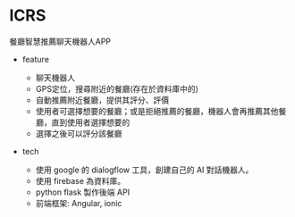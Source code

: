 # ICRS

餐廳智慧推薦聊天機器人APP

- feature

  - 聊天機器人
  - GPS定位，搜尋附近的餐廳(存在於資料庫中的)
  - 自動推薦附近餐廳，提供其評分、評價
  - 使用者可選擇想要的餐廳；或是拒絕推薦的餐廳，機器人會再推薦其他餐廳，直到使用者選擇想要的
  - 選擇之後可以評分該餐廳

- tech
  - 使用 google 的 dialogflow 工具，創建自己的 AI 對話機器人。
  - 使用 firebase 為資料庫。
  - python flask 製作後端 API
  - 前端框架: Angular, ionic
